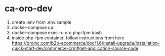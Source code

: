 # ca-oro-dev

1. create .env from .env.sample
1. docker-compose up
1. docker-compose exec -u oro php-fpm bash
1. inside php-fpm container, follow instructions from here https://oroinc.com/b2b-ecommerce/doc/1.6/install-upgrade/installation-quick-start-dev/commerce-crm#get-application-source-code 

